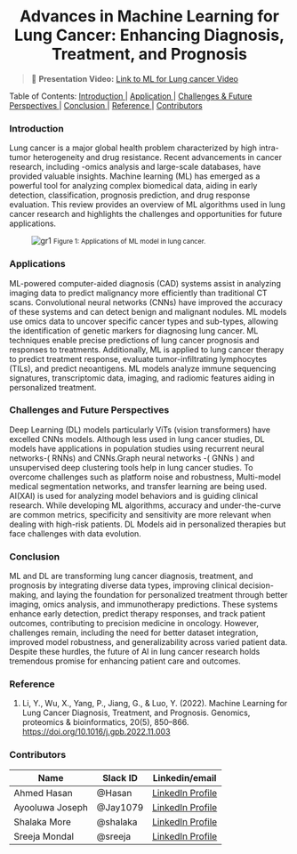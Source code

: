 <!-- This content will not appear in the rendered Markdown -->

<h1 align="center"> Advances in Machine Learning for Lung Cancer: Enhancing Diagnosis, Treatment, and Prognosis </h1>

> 🎥 **Presentation Video:** <a href="https://www.linkedin.com/posts/ahmed-hasan-256265257_hackbio-internship-stage1-as-part-of-the-activity-7238268903208980480-CLM_?utm_source=share&utm_medium=member_desktop" target="_blank">	Link to ML for Lung cancer Video</a>

<a align="center"> Table of Contents: </a>
  <a href="#Introduction"> Introduction </a> | 
  <a href="#Applications"> Application </a> | 
  <a href="#Challenges-and-Future-Perspectives"> Challenges & Future Perspectives </a> | 
  <a href="#Conclusion"> Conclusion </a> | 
  <a href="#Reference"> Reference </a> |
  <a href="#Contributors"> Contributors </a> 
</a>

### Introduction
Lung cancer is a major global health problem characterized by high intra-tumor heterogeneity and drug resistance. Recent advancements in cancer research, including -omics analysis and large-scale databases, have provided valuable insights. Machine learning (ML) has emerged as a powerful tool for analyzing complex biomedical data, aiding in early detection, classification, prognosis prediction, and drug response evaluation. This review provides an overview of ML algorithms used in lung cancer research and highlights the challenges and opportunities for future applications.

<figure style="margin-bottom: 20px;">
  <img src="https://github.com/user-attachments/assets/e07bef49-beac-4900-a303-efa96933fd46" alt="gr1">
  <small>Figure 1: Applications of ML model in lung cancer.</small>
</figure>

### Applications 
ML-powered computer-aided diagnosis (CAD) systems assist in analyzing imaging data to predict malignancy more efficiently than traditional CT scans. Convolutional neural networks (CNNs) have improved the accuracy of these systems and can detect benign and malignant nodules. ML models use omics data to uncover specific cancer types and sub-types, allowing the identification of genetic markers for diagnosing lung cancer. ML techniques enable precise predictions of lung cancer prognosis and responses to treatments. Additionally,  ML is applied to lung cancer therapy to predict treatment response, evaluate tumor-infiltrating lymphocytes (TILs), and predict neoantigens. ML models analyze immune sequencing signatures, transcriptomic data, imaging, and radiomic features aiding in personalized treatment.

### Challenges and Future Perspectives 
Deep Learning (DL) models particularly ViTs (vision transformers)  have excelled CNNs models. Although less used in lung cancer studies, DL models have applications in population studies using recurrent neural networks-( RNNs) and CNNs.Graph neural networks -( GNNs ) and unsupervised deep clustering tools help in lung cancer studies. To overcome challenges such as platform noise and robustness, Multi-model medical segmentation networks, and transfer learning are being used. AI(XAI) is used for analyzing model behaviors and is guiding clinical research. While developing ML algorithms, accuracy and under-the-curve are common metrics, specificity and sensitivity are more relevant when dealing with high-risk patients. DL Models aid in personalized therapies but face challenges with data evolution.

### Conclusion
ML and DL are transforming lung cancer diagnosis, treatment, and prognosis by integrating diverse data types, improving clinical decision-making, and laying the foundation for personalized treatment through better imaging, omics analysis, and immunotherapy predictions. These systems enhance early detection, predict therapy responses, and track patient outcomes, contributing to precision medicine in oncology. However, challenges remain, including the need for better dataset integration, improved model robustness, and generalizability across varied patient data. Despite these hurdles, the future of AI in lung cancer research holds tremendous promise for enhancing patient care and outcomes.

### Reference 
1. Li, Y., Wu, X., Yang, P., Jiang, G., & Luo, Y. (2022). Machine Learning for Lung Cancer Diagnosis, Treatment, and Prognosis. Genomics, proteomics & bioinformatics, 20(5), 850–866. https://doi.org/10.1016/j.gpb.2022.11.003

### Contributors

|Name| Slack ID|Linkedin/email |
| ----------- |----------- |----------- |
| Ahmed Hasan | @Hasan | <a href="https://www.linkedin.com/in/ahmed-hasan-256265257" target="_blank">	LinkedIn Profile</a> |
| Ayooluwa Joseph| @Jay1079 | <a href="https://www.linkedin.com/in/ayooluwa-joseph" target="_blank">	LinkedIn Profile</a> |
| Shalaka More | @shalaka | <a href="https://www.linkedin.com/in/shalaka-more-03277913b/" target="_blank">	LinkedIn Profile</a>  |
| Sreeja Mondal| @sreeja | <a href="https://linkedin.com/in/sreejamondal263/" target="_blank">	LinkedIn Profile</a> |
